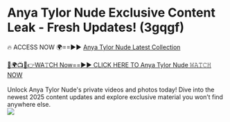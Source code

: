 # Anya Tylor Nude Exclusive Content Leak - Fresh Updates! (3gqgf)

🔥 ACCESS NOW 🌍==►► <a href="https://tinyurl.com/yc657z5k" rel="nofollow">Anya Tylor Nude Latest Collection</a>
<br><br>
[🔴🌍📺📱👉WA𝚃CH Now==►► CLICK HERE TO Anya Tylor Nude 𝚆𝙰𝚃𝙲𝙷 NOW](https://tinyurl.com/yc657z5k)
<br><br>
Unlock Anya Tylor Nude's private videos and photos today! Dive into the newest 2025 content updates and explore exclusive material you won’t find anywhere else.
<br>
<a href="https://tinyurl.com/yc657z5k" rel="nofollow" data-target="animated-image.originalLink"><img src="https://camo.githubusercontent.com/8a4f000d20f83aca3bf7ec5f350d767afa0574a8a352519fd8cfa583a6f93a33/68747470733a2f2f692e696d6775722e636f6d2f644a486b345a712e676966" data-canonical-src="https://i.imgur.com/dJHk4Zq.gif" style="max-width: 100%; display: inline-block;" data-target="animated-image.originalImage"></a>
<br>
